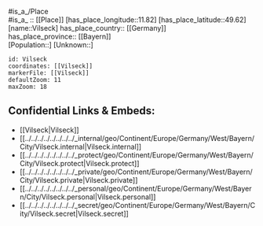 ﻿---
location: [49.62,11.82] 
mapzoom: [7,12] 
mapmarker: city 
type: City
tags:
- geo/City


SpocWebEntityId: 35309
isDeleted: false
confidential: public

---
#is_a_/Place  
#is_a_ :: [[Place]] 
[has_place_longitude::11.82] 
[has_place_latitude::49.62] 
[name::Vilseck] 
has_place_country:: [[Germany]]  
has_place_province:: [[Bayern]]  
[Population::] 
[Unknown::] 


```leaflet
id: Vilseck
coordinates: [[Vilseck]] 
markerFile: [[Vilseck]] 
defaultZoom: 11 
maxZoom: 18
```


## Confidential Links & Embeds: 
- [[Vilseck|Vilseck]]  
- [[../../../../../../../../_internal/geo/Continent/Europe/Germany/West/Bayern/City/Vilseck.internal|Vilseck.internal]] 
- [[../../../../../../../../_protect/geo/Continent/Europe/Germany/West/Bayern/City/Vilseck.protect|Vilseck.protect]] 
- [[../../../../../../../../_private/geo/Continent/Europe/Germany/West/Bayern/City/Vilseck.private|Vilseck.private]] 
- [[../../../../../../../../_personal/geo/Continent/Europe/Germany/West/Bayern/City/Vilseck.personal|Vilseck.personal]] 
- [[../../../../../../../../_secret/geo/Continent/Europe/Germany/West/Bayern/City/Vilseck.secret|Vilseck.secret]] 
